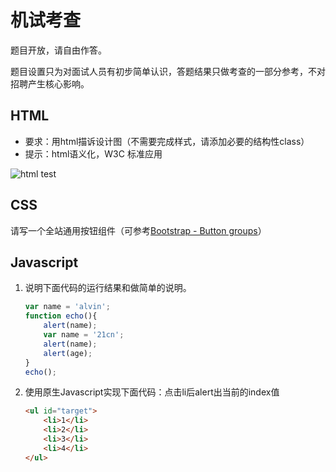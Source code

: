 # 机试考查

题目开放，请自由作答。

题目设置只为对面试人员有初步简单认识，答题结果只做考查的一部分参考，不对招聘产生核心影响。

## HTML

* 要求：用html描诉设计图（不需要完成样式，请添加必要的结构性class）
* 提示：html语义化，W3C 标准应用

![html test](https://coursenetworking.atlassian.net/secure/attachment/16115/gradebook-item.png)

## CSS

请写一个全站通用按钮组件（可参考[Bootstrap - Button groups](http://getbootstrap.com/2.3.2/components.html#buttonGroups)）

## Javascript

1. 说明下面代码的运行结果和做简单的说明。

    ```javascript
    var name = 'alvin';
    function echo(){
        alert(name);
        var name = '21cn';
        alert(name);
        alert(age);
    }
    echo();
    ```

2. 使用原生Javascript实现下面代码：点击li后alert出当前的index值

    ```html
    <ul id="target">
        <li>1</li>
        <li>2</li>
        <li>3</li>
        <li>4</li>
    </ul>
    ```
